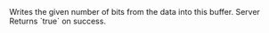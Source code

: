 <function name="WriteBits" parent="bf_write" type="classfunc">
	<description>
		Writes the given number of bits from the data into this buffer.
		<added version="0.4"></added>
	</description>
	<realm>Server</realm>
	<args>
		<arg name="data" type="string"></arg>
		<arg name="bits" type="number"></arg>
	</args>
	<rets>
		<ret name="success" type="boolean">Returns `true` on success.</ret>
	</rets>
</function>